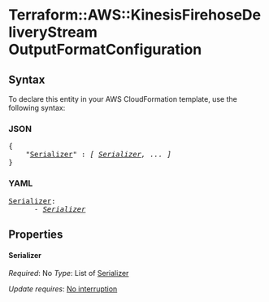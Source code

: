 # Terraform::AWS::KinesisFirehoseDeliveryStream OutputFormatConfiguration

## Syntax

To declare this entity in your AWS CloudFormation template, use the following syntax:

### JSON

<pre>
{
    "<a href="#serializer" title="Serializer">Serializer</a>" : <i>[ <a href="outputformatconfiguration-serializer.md">Serializer</a>, ... ]</i>
}
</pre>

### YAML

<pre>
<a href="#serializer" title="Serializer">Serializer</a>: <i>
      - <a href="outputformatconfiguration-serializer.md">Serializer</a></i>
</pre>

## Properties

#### Serializer

_Required_: No
_Type_: List of <a href="outputformatconfiguration-serializer.md">Serializer</a>

_Update requires_: [No interruption](https://docs.aws.amazon.com/AWSCloudFormation/latest/UserGuide/using-cfn-updating-stacks-update-behaviors.html#update-no-interrupt)

